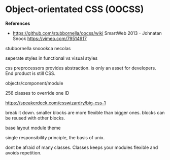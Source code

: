 # Object-orientated CSS (OOCSS)

**References**
* https://github.com/stubbornella/oocss/wiki
SmartWeb 2013 - Johnatan Snook
https://vimeo.com/79514917

stubbornella
snoookca
necolas

seperate styles in functional vs visual styles

css preprocessors provides abstraction. is only an asset for developers. End product is still  CSS.

objects/component/module



256 classes to override one ID


https://speakerdeck.com/csswizardry/big-css-1

break it down. smaller blocks are more flexible than bigger ones. blocks can be reused with other blocks.

base
layout
module
theme

single responsibility principle, the basis of unix.

dont be afraid of many classes. Classes keeps your modules flexible and avoids repetition.
